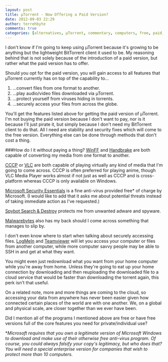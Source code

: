 ```yaml
---
layout: post
title: µTorrent - Now Offering a Paid Version?
date: 2012-09-03 22:29
author: terrehbyte
comments: true
categories: [alternatives, µTorrent, commentary, computers, free, paid, software, uTorrent]
---
```

I don't know if I'm going to keep using µTorrent because it's growing to be anything but the lightweight BitTorrent client it used to be. My reasoning behind that is not solely because of the introduction of a paid version, but rather what the paid version has to offer.

Should you opt for the paid version, you will gain access to all features that µTorrent currently has on top of the capability to...

1. ...convert files from one format to another.
2. ...play audio/video files downloaded via µTorrent.
3. ...protect yourself from viruses hiding in torrents.
4. ...securely access your files from across the globe.

You'll get the features listed above for getting the paid version of µTorrent. I'm not buying the paid version because I don't want to pay, nor is it because I'll just pirate it, but simply because I don't need my BitTorrent client to do that. All I need are stability and security fixes which will come to the free version. Everything else can be done through methods that don't cost a thing.  

###How do I it without paying a thing?
[WinFF](http://winff.org/html_new) and [Handbrake](http://handbrake.fr) are both capable of converting my media from one format to another.  

[CCCP](http://cccp-project.net/) or [VLC](http://www.videolan.org/vlc/index.html) are both capable of playing virtually any kind of media that I'm going to come across. CCCP is often preferred for playing anime, though VLC Media Player works almost if not just as well as CCCP and is cross-platform whereas CCCP is only available on Windows.  

[Microsoft Security Essentials](http://windows.microsoft.com/en-US/windows/products/security-essentials) is a fine anti-virus provided free* of charge by Microsoft. (I would like to add that it asks me about potential threats instead of taking immediate action as I've requested.)  

[Spybot Search & Destroy](http://www.safer-networking.org/dl/) protects me from unwanted adware and spyware.  

[Malwarebytes](http://www.malwarebytes.org/) also has my back should I come across something that manages to slip by.  

I don't even know where to start when talking about securely accessing files. [LogMeIn](https://secure.logmein.com/) and [Teamviewer](http://www.teamviewer.com/en/index.aspx) will let you access your computer or files from another computer, while more computer savvy people may be able to SSH in and get at what they want.  

You might even just redownload what you want from your home computer while you're away from home. Unless they're going to eat up your home connection by downloading and then reuploading the downloaded file to a cloud service that would be faster than downloading the torrent again, this perk isn't that useful.  

On a related note, more and more things are coming to the cloud, so accessing your data from anywhere has never been easier given how connected certain places of the world are with one another. We, on a global and physical scale, are closer together than we ever have been.  

Did I mention all of the programs I mentioned above are free or have free versions full of the core features you need for private/individual use?  

**Microsoft requires that you own a legitimate version of Microsoft Windows to download and make use of their otherwise free anti-virus program. Of course, you could always falsify your copy's legitimacy, but who does that?  
You will need a special enterprise version for companies that wish to protect more than 10 computers.*  